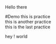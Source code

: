 Hello there

#Demo
this is practice  
this is another practice  
this is the last practice  

hey ! world
